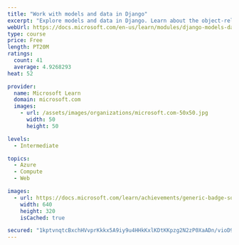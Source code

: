 ```yaml
---
title: "Work with models and data in Django"
excerpt: "Explore models and data in Django. Learn about the object-relational mapper, create your own models, and set up a database."
webUrl: https://docs.microsoft.com/en-us/learn/modules/django-models-data/
type: course
price: Free
length: PT20M
ratings:
  count: 41
  average: 4.9268293
heat: 52

provider:
  name: Microsoft Learn
  domain: microsoft.com
  images:
    - url: /assets/images/organizations/microsoft.com-50x50.jpg
      width: 50
      height: 50

levels:
  - Intermediate

topics:
  - Azure
  - Compute
  - Web

images:
  - url: https://docs.microsoft.com/learn/achievements/generic-badge-social.png
    width: 640
    height: 320
    isCached: true

secured: "1kptvnqtcBxchHVvprKkkx5A9iy9u4HHkKxlKDtKKpzg2N2zP0XaADn/vioD9s5bTfA4baDastNlbbo7AP5mNubkcKJAxrVkyEXpECuqqiWjhme6Fx2b3dGdHNw3KbQs85zObqyfO34ch1yyXfF9k8K6KLhGz7njHqx9peY+l6Pzbeyd2UFsX1i3xbDABBJAFgijToB2am3Z9DhseTYkJ2Srv4acPyrQUXhIEi0mpWjYSrvqBvX/qdXLbA4GebNQIQeSr6fYY2h7g921VlIkPs2KCkPn8JfIIN1lmJFIvlYtOKoIusS9GAAxeVpDz0IGkWU5+L7DB345ZBwELWvde9PrrKuN7c9SQO4grfuB0YogKwcICBJeBHhgZNeE371iXxcX0psdvPXsj9QXUX08i4OHLgCqupOCL7kv1L2OuZ8=;/bWzE8rP/n22+I6ibCzTTQ=="
---
```


